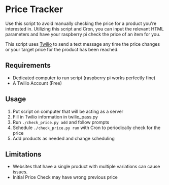 # Price Tracker
Use this script to avoid manually checking the price for a product you're
interested in. Utilizing this script and Cron, you can input the relevant HTML
parameters and have your raspberry pi check the price of an item for you.

This script uses [Twilio](https://www.twilio.com/) to send a text message any time the price changes or
your target price for the product has been reached.

## Requirements
- Dedicated computer to run script (raspberry pi works perfectly fine)
- A Twilio Account (Free)

## Usage
1. Put script on computer that will be acting as a server
2. Fill in Twilio information in twilio_pass.py
3. Run `./check_price.py add` and follow prompts
4. Schedule `./check_price.py run` with Cron to periodically check for the price
5. Add products as needed and change scheduling

## Limitations
- Websites that have a single product with multiple variations can cause issues.
- Initial Price Check may have wrong previous price

